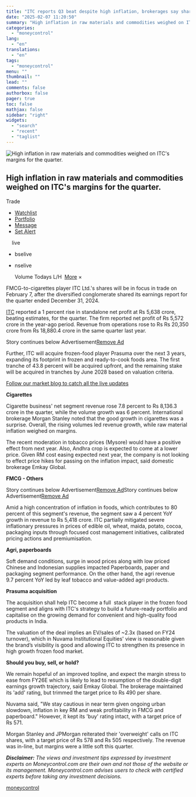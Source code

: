 ```yaml
---
title: "ITC reports Q3 beat despite high inflation, brokerages say shares can rally to Rs 578"
date: "2025-02-07 11:20:50"
summary: "High inflation in raw materials and commodities weighed on ITC's margins for the quarter. .mc-modal-wrap{ display: none; position: fixed; top: 0; left: 0; right: 0; bottom: 0; width: 100%; height: 100%; align-items: center; justify-content: center; background: rgba(0,0,0,0.2); z-index: 999; } .mc-modal{ background: #FFF; border-radius: 3px; overflow: hidden; width: 300px; box-shadow:..."
categories:
  - "moneycontrol"
lang:
  - "en"
translations:
  - "en"
tags:
  - "moneycontrol"
menu: ""
thumbnail: ""
lead: ""
comments: false
authorbox: false
pager: true
toc: false
mathjax: false
sidebar: "right"
widgets:
  - "search"
  - "recent"
  - "taglist"
---
```


![High inflation in raw materials and commodities weighed on ITC's margins for the quarter.](//stat1.moneycontrol.com/mcnews//images/grey_bg.gif "High inflation in raw materials and commodities weighed on ITC's margins for the quarter.")

High inflation in raw materials and commodities weighed on ITC's margins for the quarter.
-----------------------------------------------------------------------------------------

  


  Trade

* [Watchlist](javascript:void(0);)
* [Portfolio](javascript:void(0);)
* [Message](javascript:void(0);)
* [Set Alert](javascript:void(0);)

      live

* bselive
* nselive

    Volume  Todays L/H    ![]()   [More](javascript:void(0))   × 

FMCG-to-cigarettes player ITC Ltd.'s shares will be in focus in trade on February 7, after the diversified conglomerate shared its earnings report for the quarter ended December 31, 2024.

[ITC](https://www.moneycontrol.com/india/stockpricequote/diversified/itc/ITC) reported a 1 percent rise in standalone net profit at Rs 5,638 crore, beating estimates, for the quarter. The firm reported net profit of Rs 5,572 crore in the year-ago period. Revenue from operations rose to Rs Rs 20,350 crore from Rs 18,880.4 crore in the same quarter last year.

Story continues below Advertisement[Remove Ad](https://www.moneycontrol.com/promos/pro.php)

Further, ITC will acquire frozen-food player Prasuma over the next 3 years, expanding its footprint in frozen and ready-to-cook foods area. The first tranche of 43.8 percent will be acquired upfront, and the remaining stake will be acquired in tranches by June 2028 based on valuation criteria.

[Follow our market blog to catch all the live updates](https://www.moneycontrol.com/news/business/markets/stock-market-live-sensex-nifty-50-share-price-gift-nifty-latest-updates-07-02-2025-liveblog-12932998.html)

**Cigarettes**

Cigarette business' net segment revenue rose 7.8 percent to Rs 8,136.3 crore in the quarter, while the volume growth was 6 percent. International brokerage Morgan Stanley noted that the good growth in cigarettes was a surprise. Overall, the rising volumes led revenue growth, while raw material inflation weighed on margins.

The recent moderation in tobacco prices (Mysore) would have a positive effect from next year. Also, Andhra crop is expected to come at a lower price. Given RM cost easing expected next year, the company is not looking to effect price hikes for passing on the inflation impact, said domestic brokerage Emkay Global.

**FMCG - Others**

Story continues below Advertisement[Remove Ad](https://www.moneycontrol.com/promos/pro.php)Story continues below Advertisement[Remove Ad](https://www.moneycontrol.com/promos/pro.php)

Amid a high concentration of inflation in foods, which contributes to 80 percent of this segment's revenue, the segment saw a 4 percent YoY growth in revenue to Rs 5,418 crore. ITC partially mitigated severe inflationary pressures in prices of edible oil, wheat, maida, potato, cocoa, packaging inputs through focused cost management initiatives, calibrated pricing actions and premiumisation.

**Agri, paperboards**

Soft demand conditions, surge in wood prices along with low priced Chinese and Indonesian supplies impacted Paperboards, paper and packaging segment performance. On the other hand, the agri revenue 9.7 percent YoY led by leaf tobacco and value-added agri products.

**Prasuma acquisition**

The acquisition shall help ITC become a full  stack player in the frozen food segment and aligns with ITC's strategy to build a future-ready portfolio and capitalise on the growing demand for convenient and high-quality food products in India.

The valuation of the deal implies an EV/sales of ~2.3x (based on FY24 turnover), which in Nuvama Institutional Equities' view is reasonable given the brand’s visibility is good and allowing ITC to strengthen its presence in high growth frozen food market.

**Should you buy, sell, or hold?**

We remain hopeful of an improved topline, and expect the margin stress to ease from FY26E which is likely to lead to resumption of the double-digit earnings growth trajectory, said Emkay Global. The brokerage maintained its 'add' rating, but trimmed the target price to Rs 490 per share.

Nuvama said, "We stay cautious in near term given ongoing urban slowdown, inflation in key RM and weak profitability in FMCG and paperboard." However, it kept its 'buy' rating intact, with a target price of Rs 571.

Morgan Stanley and JPMorgan reiterated their 'overweight' calls on ITC shares, with a target price of Rs 578 and Rs 505 respectively. The revenue was in-line, but margins were a little soft this quarter.

***Disclaimer:** The views and investment tips expressed by investment experts on Moneycontrol.com are their own and not those of the website or its management. Moneycontrol.com advises users to check with certified experts before taking any investment decisions.*

[moneycontrol](https://www.moneycontrol.com/news/business/earnings/itc-reports-q3-beat-despite-high-inflation-brokerages-say-shares-can-rally-to-rs-578-12933033.html)
